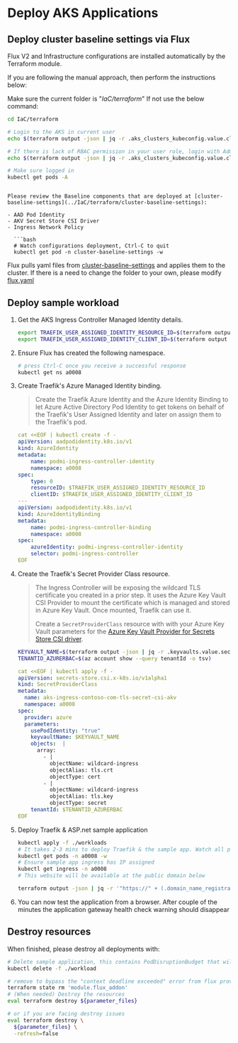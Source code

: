 # Deploy AKS Applications

## Deploy cluster baseline settings via Flux

Flux V2 and Infrastructure configurations are installed automatically by the Terraform module.

If you are following the manual approach, then perform the instructions below:

Make sure the current folder is "*IaC/terraform*"
If not use the below command:
  ```bash
  cd IaC/terraform
  ```

  ```bash
  # Login to the AKS in current user
  echo $(terraform output -json | jq -r .aks_clusters_kubeconfig.value.cluster_re1.aks_kubeconfig_cmd) | bash

  # If there is lack of RBAC permission in your user role, login with Admin (not recommended for Production)
  echo $(terraform output -json | jq -r .aks_clusters_kubeconfig.value.cluster_re1.aks_kubeconfig_admin_cmd) | bash

  # Make sure logged in
  kubectl get pods -A
  ```
```

Please review the Baseline components that are deployed at [cluster-baseline-settings](../IaC/terraform/cluster-baseline-settings):

- AAD Pod Identity
- AKV Secret Store CSI Driver
- Ingress Network Policy

  ```bash
  # Watch configurations deployment, Ctrl-C to quit
  kubectl get pod -n cluster-baseline-settings -w
  ```

Flux pulls yaml files from [cluster-baseline-settings](../IaC/terraform/cluster-baseline-settings) and applies them to the cluster.
If there is a need to change the folder to your own, please modify [flux.yaml](../IaC/terraform/cluster-baseline-settings/flux/flux.yaml)

## Deploy sample workload

1. Get the AKS Ingress Controller Managed Identity details.

    ```bash
    export TRAEFIK_USER_ASSIGNED_IDENTITY_RESOURCE_ID=$(terraform output -json | jq -r .managed_identities.value.ingress.id)
    export TRAEFIK_USER_ASSIGNED_IDENTITY_CLIENT_ID=$(terraform output -json | jq -r .managed_identities.value.ingress.client_id)
    ```

1. Ensure Flux has created the following namespace.

    ```bash
    # press Ctrl-C once you receive a successful response
    kubectl get ns a0008
    ```

1. Create Traefik's Azure Managed Identity binding.

   > Create the Traefik Azure Identity and the Azure Identity Binding to let Azure Active Directory Pod Identity to get tokens on behalf of the Traefik's User Assigned Identity and later on assign them to the Traefik's pod.

    ```yaml
    cat <<EOF | kubectl create -f -
    apiVersion: aadpodidentity.k8s.io/v1
    kind: AzureIdentity
    metadata:
        name: podmi-ingress-controller-identity
        namespace: a0008
    spec:
        type: 0
        resourceID: $TRAEFIK_USER_ASSIGNED_IDENTITY_RESOURCE_ID
        clientID: $TRAEFIK_USER_ASSIGNED_IDENTITY_CLIENT_ID
    ---
    apiVersion: aadpodidentity.k8s.io/v1
    kind: AzureIdentityBinding
    metadata:
        name: podmi-ingress-controller-binding
        namespace: a0008
    spec:
        azureIdentity: podmi-ingress-controller-identity
        selector: podmi-ingress-controller
    EOF
    ```

1. Create the Traefik's Secret Provider Class resource.

   > The Ingress Controller will be exposing the wildcard TLS certificate you created in a prior step. It uses the Azure Key Vault CSI Provider to mount the certificate which is managed and stored in Azure Key Vault. Once mounted, Traefik can use it.
   >
   > Create a `SecretProviderClass` resource with with your Azure Key Vault parameters for the [Azure Key Vault Provider for Secrets Store CSI driver](https://github.com/Azure/secrets-store-csi-driver-provider-azure).

    ```bash
    KEYVAULT_NAME=$(terraform output -json | jq -r .keyvaults.value.secrets.name)
    TENANTID_AZURERBAC=$(az account show --query tenantId -o tsv)
    ```
    ```yaml
    cat <<EOF | kubectl apply -f -
    apiVersion: secrets-store.csi.x-k8s.io/v1alpha1
    kind: SecretProviderClass
    metadata:
      name: aks-ingress-contoso-com-tls-secret-csi-akv
      namespace: a0008
    spec:
      provider: azure
      parameters:
        usePodIdentity: "true"
        keyvaultName: $KEYVAULT_NAME
        objects:  |
          array:
            - |
              objectName: wildcard-ingress
              objectAlias: tls.crt
              objectType: cert
            - |
              objectName: wildcard-ingress
              objectAlias: tls.key
              objectType: secret
        tenantId: $TENANTID_AZURERBAC
    EOF
    ```
2. Deploy Traefik & ASP.net sample application

    ```bash
    kubectl apply -f ./workloads
    # It takes 2-3 mins to deploy Traefik & the sample app. Watch all pods to be provision with, press Ctrl + C to exit from watch:
    kubectl get pods -n a0008 -w
    # Ensure sample app ingress has IP assigned
    kubectl get ingress -n a0008
    # This website will be available at the public domain below

    terraform output -json | jq -r '"https://" + (.domain_name_registrations.value.random_domain.dns_domain_registration_name)'
    ```

3. You can now test the application from a browser. After couple of the minutes the application gateway health check warning should disappear


## Destroy resources

When finished, please destroy all deployments with:

```bash
# Delete sample application, this contains PodDisruptionBudget that will block Terraform destroy
kubectl delete -f ./workload

# remove to bypass the "context deadline exceeded" error from flux provider
terraform state rm 'module.flux_addon'
# (When needed) Destroy the resources
eval terraform destroy ${parameter_files}

# or if you are facing destroy issues
eval terraform destroy \
  ${parameter_files} \
  -refresh=false
```
